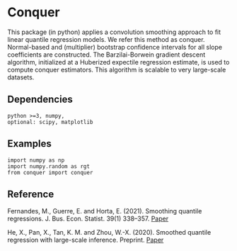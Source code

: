 # Conquer
This package (in python) applies a convolution smoothing approach to fit linear quantile regression models. We refer this method as conquer. Normal-based and (multiplier) bootstrap confidence intervals for all slope coefficients are constructed. The Barzilai-Borwein gradient descent algorithm, initialized at a Huberized expectile regression estimate, is used to compute conquer estimators. This algorithm is scalable to very large-scale datasets.

## Dependencies

```
python >=3, numpy, 
optional: scipy, matplotlib
```

## Examples

```
import numpy as np
import numpy.random as rgt
from conquer import conquer
```

## Reference

Fernandes, M., Guerre, E. and Horta, E. (2021). Smoothing quantile regressions. J. Bus. Econ. Statist. 39(1) 338–357. [Paper](https://www.tandfonline.com/doi/abs/10.1080/07350015.2019.1660177?journalCode=ubes20)

He, X., Pan, X., Tan, K. M. and Zhou, W.-X. (2020). Smoothed quantile regression with large-scale inference. Preprint. [Paper](https://arxiv.org/pdf/2012.05187.pdf)
 
